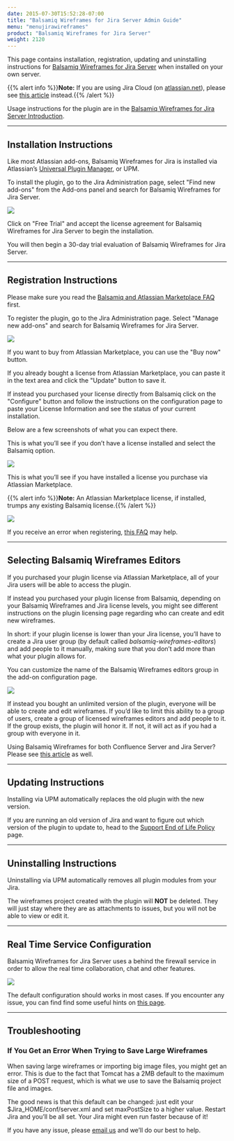 ```yaml
---
date: 2015-07-30T15:52:28-07:00
title: "Balsamiq Wireframes for Jira Server Admin Guide"
menu: "menujirawireframes"
product: "Balsamiq Wireframes for Jira Server"
weight: 2120
---
```


This page contains installation, registration, updating and uninstalling instructions for [Balsamiq Wireframes for Jira Server](https://marketplace.atlassian.com/plugins/com.balsamiq.jira.plugins.mockups/server/overview) when installed on your own server.

{{% alert info %}}**Note:** If you are using Jira Cloud (on [atlassian.net](http://atlassian.net)), please see [this article](/jira/cloud/admin-guide-cloud/) instead.{{% /alert %}}

Usage instructions for the plugin are in the [Balsamiq Wireframes for Jira Server Introduction](../intro/).

* * *

## Installation Instructions

Like most Atlassian add-ons, Balsamiq Wireframes for Jira is installed via Atlassian’s [Universal Plugin Manager](https://plugins.atlassian.com/plugins/com.atlassian.upm.atlassian-universal-plugin-manager-plugin), or UPM.

To install the plugin, go to the Jira Administration page, select "Find new add-ons" from the Add-ons panel and search for Balsamiq Wireframes for Jira Server.

![](https://media.balsamiq.com/img/support/installation/jira-install-server1.png)

Click on "Free Trial" and accept the license agreement for Balsamiq Wireframes for Jira Server to begin the installation.

You will then begin a 30-day trial evaluation of Balsamiq Wireframes for Jira Server.

* * *

## Registration Instructions

Please make sure you read the [Balsamiq and Atlassian Marketplace FAQ](https://support.balsamiq.com/sales/marketplace/) first.

To register the plugin, go to the Jira Administration page. Select "Manage new add-ons" and search for Balsamiq Wireframes for Jira Server.

![](//media.balsamiq.com/img/support/docs/jira/wireframes/admin-guide-4.png)

If you want to buy from Atlassian Marketplace, you can use the "Buy now" button.

If you already bought a license from Atlassian Marketplace, you can paste it in the text area and click the "Update" button to save it.

If instead you purchased your license directly from Balsamiq click on the "Configure" button and follow the instructions on the configuration page to paste your License Information and see the status of your current installation.

Below are a few screenshots of what you can expect there.

This is what you’ll see if you don’t have a license installed and select the Balsamiq option.

![](//media.balsamiq.com/img/support/docs/jira/wireframes/admin-guide-2.png)

This is what you’ll see if you have installed a license you purchase via Atlassian Marketplace.

{{% alert info %}}**Note:** An Atlassian Marketplace license, if installed, trumps any existing Balsamiq license.{{% /alert %}}

![](//media.balsamiq.com/img/support/docs/jira/wireframes/admin-guide-3.png)


If you receive an error when registering, [this FAQ](https://support.balsamiq.com/plugins/failedtovalidatelicense/) may help.

* * *

## Selecting Balsamiq Wireframes Editors

If you purchased your plugin license via Atlassian Marketplace, all of your Jira users will be able to access the plugin.

If instead you purchased your plugin license from Balsamiq, depending on your Balsamiq Wireframes and Jira license levels, you might see different instructions on the plugin licensing page regarding who can create and edit new wireframes.

In short: if your plugin license is lower than your Jira license, you’ll have to create a Jira user group (by default called _balsamiq-wireframes-editors_) and add people to it manually, making sure that you don’t add more than what your plugin allows for.

You can customize the name of the Balsamiq Wireframes editors group in the add-on configuration page.

![](//media.balsamiq.com/img/support/docs/jira/wireframes/admin-guide-6.png)


If instead you bought an unlimited version of the plugin, everyone will be able to create and edit wireframes. If you’d like to limit this ability to a group of users, create a group of licensed wireframes editors and add people to it. If the group exists, the plugin will honor it. If not, it will act as if you had a group with everyone in it.

Using Balsamiq Wireframes for both Confluence Server and Jira Server? Please see [this article](https://support.balsamiq.com/plugins/atlassianldap/) as well.

* * *

## Updating Instructions

Installing via UPM automatically replaces the old plugin with the new version.

If you are running an old version of Jira and want to figure out which version of the plugin to update to, head to the [Support End of Life Policy](https://support.balsamiq.com/sales/atlassianeol/) page.

* * *

## Uninstalling Instructions

Uninstalling via UPM automatically removes all plugin modules from your Jira.

The wireframes project created with the plugin will **NOT** be deleted. They will just stay where they are as attachments to issues, but you will not be able to view or edit it.

* * *

## Real Time Service Configuration

Balsamiq Wireframes for Jira Server uses a behind the firewall service in order to allow the real time collaboration, chat and other features.

![](//media.balsamiq.com/img/support/docs/jira/wireframes/rtc-troubleshooting-2.png)

The default configuration should works in most cases. If you encounter any issue, you can find find some useful hints on [this page](../rtc-troubleshooting/).

* * *

## Troubleshooting

### If You Get an Error When Trying to Save Large Wireframes

When saving large wireframes or importing big image files, you might get an error. This is due to the fact that Tomcat has a 2MB default to the maximum size of a POST request, which is what we use to save the Balsamiq project file and images.

The good news is that this default can be changed: just edit your $Jira_HOME/conf/server.xml and set maxPostSize to a higher value. Restart Jira and you’ll be all set. Your Jira might even run faster because of it!

If you have any issue, please [email us](https://balsamiq.com/company/contact/#/t/m4c) and we’ll do our best to help.
